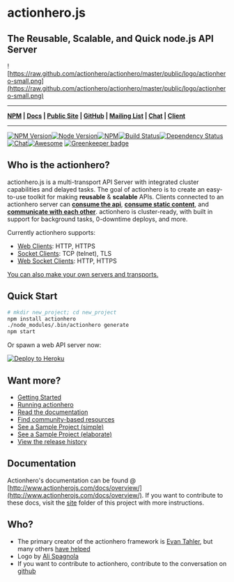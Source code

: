 # actionhero.js

## The Reusable, Scalable, and Quick node.js API Server

![https://raw.github.com/actionhero/actionhero/master/public/logo/actionhero-small.png](https://raw.github.com/actionhero/actionhero/master/public/logo/actionhero-small.png)

***
**[NPM](https://npmjs.org/package/actionhero) | [Docs](http://actionherojs.com/docs/overview) | [Public Site](http://www.actionherojs.com) | [GitHub](https://github.com/actionhero/actionhero) | [Mailing List](https://groups.google.com/forum/?fromgroups=#!forum/actionhero-js) | [Chat](http://slack.actionherojs.com) | [Client](https://github.com/actionhero/actionhero-client)**
***

[![NPM Version](https://img.shields.io/npm/v/actionhero.svg?style=flat-square)](https://www.npmjs.com/package/actionhero)[![Node Version](https://img.shields.io/node/v/actionhero.svg?style=flat-square)](https://npmjs.org/package/actionhero)[![NPM](https://img.shields.io/npm/dm/actionhero.svg?style=flat-square)](https://npmjs.org/package/actionhero)[![Build Status](https://img.shields.io/travis/actionhero/actionhero/master.svg?style=flat-square)](http://travis-ci.org/actionhero/actionhero)[![Dependency Status](https://david-dm.org/actionhero/actionhero.svg?style=flat-square)](https://david-dm.org/actionhero/actionhero)[![Chat](http://slack.actionherojs.com/badge.svg)](http://slack.actionherojs.com)[![Awesome](https://cdn.rawgit.com/sindresorhus/awesome/d7305f38d29fed78fa85652e3a63e154dd8e8829/media/badge.svg)](https://github.com/l0oky/awesome-actionhero) [![Greenkeeper badge](https://badges.greenkeeper.io/actionhero/actionhero.svg)](https://greenkeeper.io/)


## Who is the actionhero?
actionhero.js is a multi-transport API Server with integrated cluster capabilities and delayed tasks. The goal of actionhero is to create an easy-to-use toolkit for making **reusable** & **scalable** APIs.  Clients connected to an actionhero server can [**consume the api**](http://www.actionherojs.com/docs/core/#actions), [**consume static content**](http://www.actionherojs.com/docs/core/#file-server), and [**communicate with each other**](http://www.actionherojs.com/docs/core/#chat).  actionhero is cluster-ready, with built in support for background tasks, 0-downtime deploys, and more.

Currently actionhero supports:

- [Web Clients](http://www.actionherojs.com/docs/servers/#web): HTTP, HTTPS
- [Socket Clients](http://www.actionherojs.com/docs/servers/#socket): TCP (telnet), TLS
- [Web Socket Clients](http://www.actionherojs.com/docs/servers/#websocket): HTTP, HTTPS

[You can also make your own servers and transports.](http://www.actionherojs.com/docs/servers)

## Quick Start
```bash
# mkdir new_project; cd new_project
npm install actionhero
./node_modules/.bin/actionhero generate
npm start
```

Or spawn a web API server now:

[![Deploy to Heroku](https://www.herokucdn.com/deploy/button.svg)](https://heroku.com/deploy?template=https://github.com/actionhero/actionhero)

## Want more?

- [Getting Started](http://www.actionherojs.com/docs/overview/#getting-started)
- [Running actionhero](http://www.actionherojs.com/docs/overview/#install-and-quickstart)
- [Read the documentation](http://www.actionherojs.com/docs/overview/)
- [Find community-based resources](https://github.com/l0oky/awesome-actionhero)
- [See a Sample Project (simple)](https://github.com/actionhero/actionhero-tutorial)
- [See a Sample Project (elaborate)](https://github.com/actionhero/actionhero-angular-bootstrap-cors-csrf)
- [View the release history](https://github.com/actionhero/actionhero/releases/)

## Documentation
Actionhero's documentation can be found @ [http://www.actionherojs.com/docs/overview/](http://www.actionherojs.com/docs/overview/).  If you want to contribute to these docs, visit the [site](https://github.com/actionhero/actionhero/tree/master/site) folder of this project with more instructions.

## Who?

* The primary creator of the actionhero framework is [Evan Tahler](http://evantahler.com), but many others [have helped](https://github.com/actionhero/actionhero/graphs/contributors)
* Logo by [Ali Spagnola](http://alispagnola.com/)
* If you want to contribute to actionhero, contribute to the conversation on [github](https://github.com/actionhero/actionhero)

###
